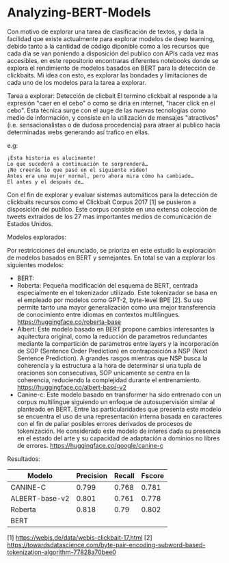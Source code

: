 # Analyzing-BERT-Models

Con motivo de explorar una tarea de clasificación de textos, y dada la facilidad que existe actualmente para explorar modelos de deep learning, debido tanto a la cantidad de código diponible como a los recursos que cada día se van poniendo a disposición del publico con APIs cada vez mas accesibles, en este repositorio encontraras diferentes notebooks donde se explora el rendimiento de modelos basados en BERT para la detección de clickbaits. Mi idea con esto, es explorar las bondades y limitaciones de cada uno de los modelos para la tarea a explorar.

Tarea a explorar: Detección de clicbait
El termino clickbait al responde a la expresión "caer en el cebo" o como se diría en internet, "hacer click en el cebo". Esta técnica surge con el auge de las nuevas tecnologias como medio de información, y consiste en la utilización de mensajes "atractivos" (i.e. sensacionalistas o de dudosa procedencia) para atraer al publico hacia determinadas webs generando así trafico en ellas.

e.g:

    ¡Esta historia es alucinante!
    Lo que sucederá a continuación te sorprenderá…
    ¡No creerás lo que pasó en el siguiente video!
    Antes era una mujer normal, pero ahora mira cómo ha cambiado…
    El antes y el después de…

Con el fin de explorar y evaluar sistemas automáticos para la detección de clickbaits recursos como el Clickbait Corpus 2017 [1] se pusieron a disposición del publico. Este corpus consiste en una extensa colección de tweets extraidos de los 27 mas importantes  medios de comunicación de Estados Unidos.


Modelos explorados:

Por restricciones del enunciado, se prioriza en este estudio la exploración de modelos basados en BERT y semejantes. En total se van a explorar los siguientes modelos:

- BERT:
- Roberta: Pequeña modificación del esquema de BERT, centrada especialmente en el tokenizador utilizado. Este tokenizador se basa en el empleado por modelos como GPT-2, byte-level BPE [2]. Su uso permite tanto una mayor generalización como una mejor transferencia de conocimiento entre idiomas en contextos multilingues.
https://huggingface.co/roberta-base
- Albert: Este modelo basado en BERT propone cambios interesantes la aquitectura original, como la reducción de parametros redundantes mediante la compartición de parametros entre layers y la incorporación de SOP (Sentence Order Prediction) en contraposición a NSP (Next Sentence Prediction). A grandes rasgos mientras que NSP busca la coherencia y la estructura a la hora de determinar si una tupla de oraciones son consecutivas, SOP unicamente se centra en la coherencia, reduciendo la complejidad durante el entrenamiento.
https://huggingface.co/albert-base-v2
- Canine-c: Este modelo basado en transformer ha sido entrenado con un corpus multilingue siguiendo un enfoque de autosupervisión similar al planteado en BERT. Entre las particularidades que presenta este modelo se encuentra el uso de una representación interna basada en caracteres con el fin de paliar posibles errores derivados de procesos de tokenización. He considerado este modelo de interes dada su presencia en el estado del arte y su capacidad de adaptación a dominios no libres de errores.
https://huggingface.co/google/canine-c

Resultados:


| Modelo | Precision | Recall | Fscore |
|--------|------------|--------|--------|
|CANINE-C | 0.799 | 0.768 | 0.781 |
|ALBERT-base-v2|0.801|0.761|0.778|
|Roberta| 0.818  | 0.79   | 0.802   |
|BERT |     |    |     |




[1] https://webis.de/data/webis-clickbait-17.html
[2] https://towardsdatascience.com/byte-pair-encoding-subword-based-tokenization-algorithm-77828a70bee0
